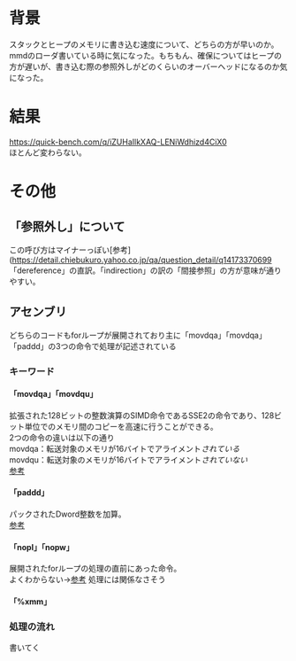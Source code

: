 
# 背景
スタックとヒープのメモリに書き込む速度について、どちらの方が早いのか。mmdのローダ書いている時に気になった。もちもん、確保についてはヒープの方が遅いが、書き込む際の参照外しがどのくらいのオーバーヘッドになるのか気になった。

# 結果
https://quick-bench.com/q/iZUHaIlkXAQ-LENiWdhizd4CiX0  
ほとんど変わらない。

# その他

## 「参照外し」について
この呼び方はマイナーっぽい[参考](https://detail.chiebukuro.yahoo.co.jp/qa/question_detail/q14173370699  
「dereference」の直訳。「indirection」の訳の「間接参照」の方が意味が通りやすい。  

## アセンブリ
どちらのコードもforループが展開されており主に「movdqa」「movdqa」「paddd」の3つの命令で処理が記述されている

### キーワード

#### 「movdqa」「movdqu」

拡張された128ビットの整数演算のSIMD命令であるSSE2の命令であり、128ビット単位でのメモリ間のコピーを高速に行うことができる。  
2つの命令の違いは以下の通り  
movdqa：転送対象のメモリが16バイトでアライメント*されている*  
movdqu：転送対象のメモリが16バイトでアライメント*されていない*  
[参考](http://kirihari.net/program/memcpy.html) 


#### 「paddd」

パックされたDword整数を加算。  
[参考](https://qiita.com/deta-mamoru/items/d9582d5c0d3fe7d61f85#543-mmx-packed-arithmetic-instructions)


#### 「nopl」「nopw」

展開されたforループの処理の直前にあった命令。  
よくわからない→[参考](https://stackoverflow.com/questions/17030771/why-does-x86-nopl-instruction-take-an-operand) 
処理には関係なさそう  

#### 「%xmm」

### 処理の流れ

書いてく





